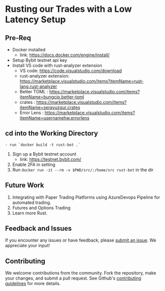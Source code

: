 # Rusting our Trades with a Low Latency Setup

## Pre-Req
- Docker installed
    - link: https://docs.docker.com/engine/install/
- Setup Bybit testnet api key
- Install VS code with rust-analyzer extension
    - VS code: https://code.visualstudio.com/download
    - rust-analyzer extension: https://marketplace.visualstudio.com/items?itemName=rust-lang.rust-analyzer
    - Better TOML : https://marketplace.visualstudio.com/items?itemName=bungcip.better-toml
    - crates : https://marketplace.visualstudio.com/items?itemName=serayuzgur.crates
    - Error Lens : https://marketplace.visualstudio.com/items?itemName=usernamehw.errorlens


## **cd into the Working Directory** 
    - run `docker build -t rust-bot .` 
1. Sign up a Bybit testnet account
    - link: https://testnet.bybit.com/
2. Enable 2FA in setting
3. Run `docker run -it --rm -v $PWD/src/:/home/src rust-bot` in the dir

## Future Work

1. Integrating with Paper Trading Platforms using AzureDevops Pipeline for automated trading.
2. Futures and Options Trading
3. Learn more Rust.

## Feedback and Issues

If you encounter any issues or have feedback, please [submit an issue](https://github.com/NeoZ666/Rust-Trading-Bot/issues). We appreciate your input!

## Contributing

We welcome contributions from the community. Fork the repository, make your changes, and submit a pull request. See Github's [contributing guidelines](https://docs.github.com/en/communities/setting-up-your-project-for-healthy-contributions/setting-guidelines-for-repository-contributors) for more details.
